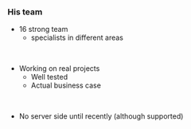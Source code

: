 ### His team
- 16 strong team
  - specialists in different areas

<br />

- Working on real projects
  - Well tested
  - Actual business case

<br />

- No server side until recently (although supported)